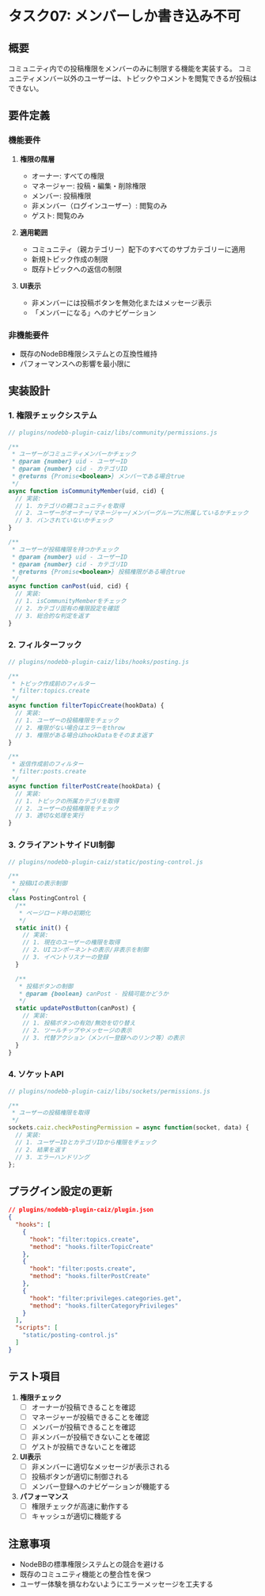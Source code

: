 # タスク07: メンバーしか書き込み不可

## 概要
コミュニティ内での投稿権限をメンバーのみに制限する機能を実装する。
コミュニティメンバー以外のユーザーは、トピックやコメントを閲覧できるが投稿はできない。

## 要件定義

### 機能要件
1. **権限の階層**
   - オーナー: すべての権限
   - マネージャー: 投稿・編集・削除権限
   - メンバー: 投稿権限
   - 非メンバー（ログインユーザー）: 閲覧のみ
   - ゲスト: 閲覧のみ

2. **適用範囲**
   - コミュニティ（親カテゴリー）配下のすべてのサブカテゴリーに適用
   - 新規トピック作成の制限
   - 既存トピックへの返信の制限

3. **UI表示**
   - 非メンバーには投稿ボタンを無効化またはメッセージ表示
   - 「メンバーになる」へのナビゲーション

### 非機能要件
- 既存のNodeBB権限システムとの互換性維持
- パフォーマンスへの影響を最小限に

## 実装設計

### 1. 権限チェックシステム

```javascript
// plugins/nodebb-plugin-caiz/libs/community/permissions.js

/**
 * ユーザーがコミュニティメンバーかチェック
 * @param {number} uid - ユーザーID
 * @param {number} cid - カテゴリID
 * @returns {Promise<boolean>} メンバーである場合true
 */
async function isCommunityMember(uid, cid) {
  // 実装:
  // 1. カテゴリの親コミュニティを取得
  // 2. ユーザーがオーナー/マネージャー/メンバーグループに所属しているかチェック
  // 3. バンされていないかチェック
}

/**
 * ユーザーが投稿権限を持つかチェック
 * @param {number} uid - ユーザーID
 * @param {number} cid - カテゴリID
 * @returns {Promise<boolean>} 投稿権限がある場合true
 */
async function canPost(uid, cid) {
  // 実装:
  // 1. isCommunityMemberをチェック
  // 2. カテゴリ固有の権限設定を確認
  // 3. 総合的な判定を返す
}
```

### 2. フィルターフック

```javascript
// plugins/nodebb-plugin-caiz/libs/hooks/posting.js

/**
 * トピック作成前のフィルター
 * filter:topics.create
 */
async function filterTopicCreate(hookData) {
  // 実装:
  // 1. ユーザーの投稿権限をチェック
  // 2. 権限がない場合はエラーをthrow
  // 3. 権限がある場合はhookDataをそのまま返す
}

/**
 * 返信作成前のフィルター
 * filter:posts.create
 */
async function filterPostCreate(hookData) {
  // 実装:
  // 1. トピックの所属カテゴリを取得
  // 2. ユーザーの投稿権限をチェック
  // 3. 適切な処理を実行
}
```

### 3. クライアントサイドUI制御

```javascript
// plugins/nodebb-plugin-caiz/static/posting-control.js

/**
 * 投稿UIの表示制御
 */
class PostingControl {
  /**
   * ページロード時の初期化
   */
  static init() {
    // 実装:
    // 1. 現在のユーザーの権限を取得
    // 2. UIコンポーネントの表示/非表示を制御
    // 3. イベントリスナーの登録
  }

  /**
   * 投稿ボタンの制御
   * @param {boolean} canPost - 投稿可能かどうか
   */
  static updatePostButton(canPost) {
    // 実装:
    // 1. 投稿ボタンの有効/無効を切り替え
    // 2. ツールチップやメッセージの表示
    // 3. 代替アクション（メンバー登録へのリンク等）の表示
  }
}
```

### 4. ソケットAPI

```javascript
// plugins/nodebb-plugin-caiz/libs/sockets/permissions.js

/**
 * ユーザーの投稿権限を取得
 */
sockets.caiz.checkPostingPermission = async function(socket, data) {
  // 実装:
  // 1. ユーザーIDとカテゴリIDから権限をチェック
  // 2. 結果を返す
  // 3. エラーハンドリング
};
```

## プラグイン設定の更新

```json
// plugins/nodebb-plugin-caiz/plugin.json
{
  "hooks": [
    {
      "hook": "filter:topics.create",
      "method": "hooks.filterTopicCreate"
    },
    {
      "hook": "filter:posts.create",
      "method": "hooks.filterPostCreate"
    },
    {
      "hook": "filter:privileges.categories.get",
      "method": "hooks.filterCategoryPrivileges"
    }
  ],
  "scripts": [
    "static/posting-control.js"
  ]
}
```

## テスト項目

1. **権限チェック**
   - [ ] オーナーが投稿できることを確認
   - [ ] マネージャーが投稿できることを確認
   - [ ] メンバーが投稿できることを確認
   - [ ] 非メンバーが投稿できないことを確認
   - [ ] ゲストが投稿できないことを確認

2. **UI表示**
   - [ ] 非メンバーに適切なメッセージが表示される
   - [ ] 投稿ボタンが適切に制御される
   - [ ] メンバー登録へのナビゲーションが機能する

3. **パフォーマンス**
   - [ ] 権限チェックが高速に動作する
   - [ ] キャッシュが適切に機能する

## 注意事項

- NodeBBの標準権限システムとの競合を避ける
- 既存のコミュニティ機能との整合性を保つ
- ユーザー体験を損なわないようにエラーメッセージを工夫する
